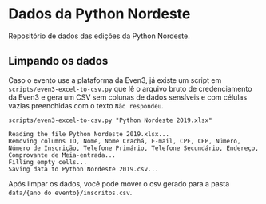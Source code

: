 # Dados da Python Nordeste

Repositório de dados das edições da Python Nordeste.

## Limpando os dados

Caso o evento use a plataforma da Even3, já existe um script em `scripts/even3-excel-to-csv.py` que lê o arquivo bruto de credenciamento da Even3 e gera um CSV sem colunas de dados sensíveis e com células vazias preenchidas com o texto `Não respondeu`.

```shell
scripts/even3-excel-to-csv.py "Python Nordeste 2019.xlsx"
```

```
Reading the file Python Nordeste 2019.xlsx...
Removing columns ID, Nome, Nome Crachá, E-mail, CPF, CEP, Número, Número de Inscrição, Telefone Primário, Telefone Secundário, Endereço, Comprovante de Meia-entrada...
Filling empty cells...
Saving data to Python Nordeste 2019.csv...
```

Após limpar os dados, você pode mover o csv gerado para a pasta `data/{ano do evento}/inscritos.csv`.